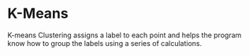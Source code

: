 # K-Means
K-means Clustering assigns a label to each point and helps the program know how to group the labels using a series of calculations.
